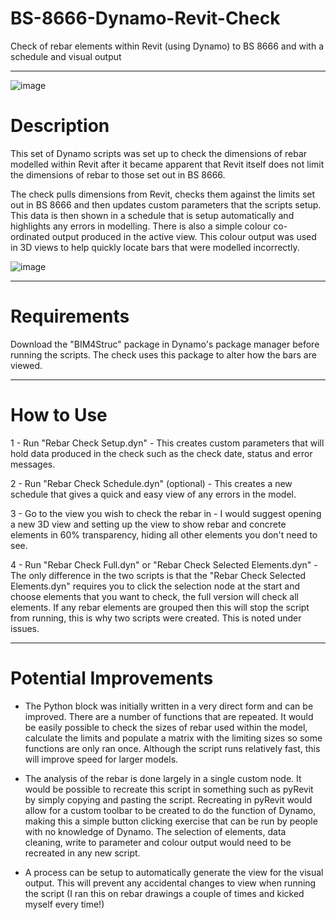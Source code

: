 # BS-8666-Dynamo-Revit-Check
Check of rebar elements within Revit (using Dynamo) to BS 8666 and with a schedule and visual output

---

![image](https://user-images.githubusercontent.com/64108488/90009319-bc8fcd00-dc95-11ea-9648-39ef1d5f7236.png)

# Description

This set of Dynamo scripts was set up to check the dimensions of rebar modelled within Revit
after it became apparent that Revit itself does not limit the dimensions of rebar to those
set out in BS 8666.

The check pulls dimensions from Revit, checks them against the limits set out in BS 8666 and
then updates custom parameters that the scripts setup. This data is then shown in a schedule
that is setup automatically and highlights any errors in modelling. There is also a simple
colour co-ordinated output produced in the active view. This colour output was used in 3D 
views to help quickly locate bars that were modelled incorrectly.

![image](https://user-images.githubusercontent.com/64108488/90009251-a5e97600-dc95-11ea-8754-6b1f23eaa55f.png)

---

# Requirements

Download the "BIM4Struc" package in Dynamo's package manager before running the scripts. 
The check uses this package to alter how the bars are viewed.

---

# How to Use

1 - Run "Rebar Check Setup.dyn" - This creates custom parameters that will hold data
produced in the check such as the check date, status and error messages.

2 - Run "Rebar Check Schedule.dyn" (optional) - This creates a new schedule that gives a
quick and easy view of any errors in the model.

3 - Go to the view you wish to check the rebar in - I would suggest opening a new 3D view
and setting up the view to show rebar and concrete elements in 60% transparency, hiding all
other elements you don't need to see.

4 - Run "Rebar Check Full.dyn" or "Rebar Check Selected Elements.dyn" - The only difference
in the two scripts is that the "Rebar Check Selected Elements.dyn" requires you to click the
selection node at the start and choose elements that you want to check, the full version
will check all elements. If any rebar elements are grouped then this will stop the script
from running, this is why two scripts were created. This is noted under issues.

---

# Potential Improvements

- The Python block was initially written in a very direct form and can be improved. There
are a number of functions that are repeated. It would be easily possible to check the sizes
of rebar used within the model, calculate the limits and populate a matrix with the limiting
sizes so some functions are only ran once. Although the script runs relatively fast, this
will improve speed for larger models.

- The analysis of the rebar is done largely in a single custom node. It would be possible
to recreate this script in something such as pyRevit by simply copying and pasting the script.
Recreating in pyRevit would allow for a custom toolbar to be created to do the function of
Dynamo, making this a simple button clicking exercise that can be run by people with no
knowledge of Dynamo. The selection of elements, data cleaning, write to parameter and colour
output would need to be recreated in any new script.

- A process can be setup to automatically generate the view for the visual output. This will
prevent any accidental changes to view when running the script (I ran this on rebar drawings
a couple of times and kicked myself every time!)
